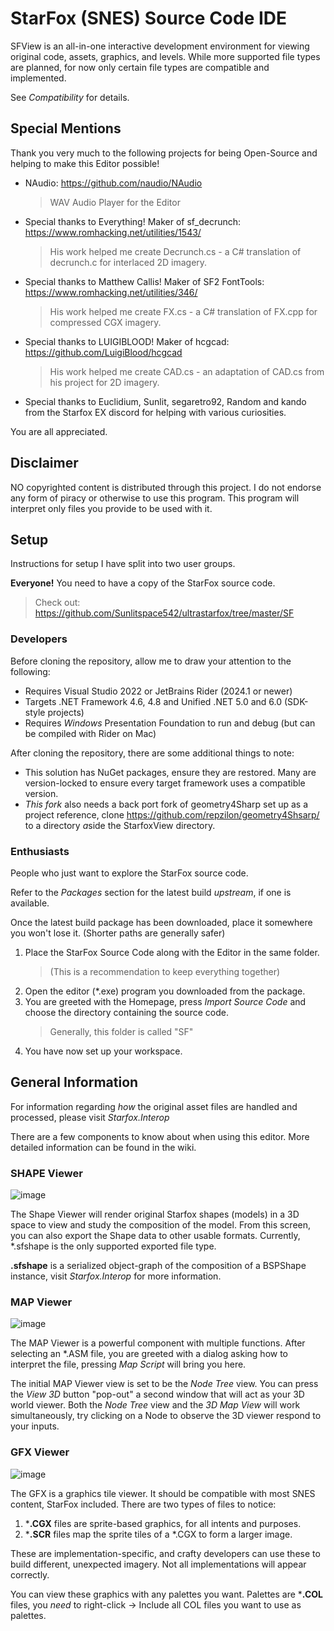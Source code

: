 # StarFox (SNES) Source Code IDE
SFView is an all-in-one interactive development environment for viewing original code, assets, graphics, and levels. 
While more supported file types are planned, for now only certain file types are compatible and implemented.  

See *Compatibility* for details.

## Special Mentions
Thank you very much to the following projects for being Open-Source and helping to make this Editor possible!
* NAudio: https://github.com/naudio/NAudio
    > WAV Audio Player for the Editor
* Special thanks to Everything! Maker of sf_decrunch: https://www.romhacking.net/utilities/1543/
    > His work helped me create Decrunch.cs - a C# translation of decrunch.c for interlaced 2D imagery.
* Special thanks to Matthew Callis! Maker of SF2 FontTools: https://www.romhacking.net/utilities/346/
    > His work helped me create FX.cs - a C# translation of FX.cpp for compressed CGX imagery.
* Special thanks to LUIGIBLOOD! Maker of hcgcad: https://github.com/LuigiBlood/hcgcad
    > His work helped me create CAD.cs - an adaptation of CAD.cs from his project for 2D imagery.
* Special thanks to Euclidium, Sunlit, segaretro92, Random and kando from the Starfox EX discord for helping with various curiosities.

You are all appreciated.

## Disclaimer
NO copyrighted content is distributed through this project. I do not endorse any form of piracy or otherwise to 
use this program. This program will interpret only files you provide to be used with it.

## Setup
Instructions for setup I have split into two user groups.

**Everyone!** You need to have a copy of the StarFox source code. 

> Check out:
> https://github.com/Sunlitspace542/ultrastarfox/tree/master/SF

### Developers
Before cloning the repository, allow me to draw your attention to the following:

* Requires Visual Studio 2022 or JetBrains Rider (2024.1 or newer)
* Targets .NET Framework 4.6, 4.8 and Unified .NET 5.0 and 6.0 (SDK-style projects)
* Requires *Windows* Presentation Foundation to run and debug (but can be compiled with Rider on Mac)

After cloning the repository, there are some additional things to note:

* This solution has NuGet packages, ensure they are restored. Many are version-locked to ensure every target framework uses a compatible version.
* *This fork* also needs a back port fork of geometry4Sharp set up as a project reference, clone https://github.com/repzilon/geometry4Shsarp/ to a directory *a*side the StarfoxView directory.

### Enthusiasts 
People who just want to explore the StarFox source code.

Refer to the *Packages* section for the latest build *upstream*, if one is available.

Once the latest build package has been downloaded, place it somewhere you won't lose it. (Shorter paths are generally safer)

1. Place the StarFox Source Code along with the Editor in the same folder. 
    > (This is a recommendation to keep everything together)
2. Open the editor (*.exe) program you downloaded from the package.
3. You are greeted with the Homepage, press *Import Source Code* and choose the directory containing the source code.
    > Generally, this folder is called "SF"
4. You have now set up your workspace.

## General Information
For information regarding *how* the original asset files are handled and processed, please visit *Starfox.Interop*

There are a few components to know about when using this editor. More detailed information can be found in the wiki.

### SHAPE Viewer
![image](https://user-images.githubusercontent.com/16988651/230552729-dfd3fc0f-a5a5-4627-9b63-336095d7ac71.png)

The Shape Viewer will render original Starfox shapes (models) in a 3D space to view and study the composition of the model. 
From this screen, you can also export the Shape data to other usable formats. Currently, *.sfshape is the only supported exported file type.

**.sfshape** is a serialized object-graph of the composition of a BSPShape instance, visit *Starfox.Interop* for more information.

### MAP Viewer
![image](https://cdn.discordapp.com/attachments/1002355565881725108/1093397753381539870/explorer_Tc5yqWvkfD.gif)

The MAP Viewer is a powerful component with multiple functions.
After selecting an *.ASM file, you are greeted with a dialog asking how to interpret the file, pressing *Map Script* will bring you here.

The initial MAP Viewer view is set to be the *Node Tree* view. You can press the *View 3D* button "pop-out" a second window that will act as your 3D world viewer.
Both the *Node Tree* view and the *3D Map View* will work simultaneously, try clicking on a Node to observe the 3D viewer respond to your inputs.

### GFX Viewer
![image](https://user-images.githubusercontent.com/16988651/230554672-cb3f9c49-8eed-4f21-8306-8448a1325bbd.png)

The GFX is a graphics tile viewer. It should be compatible with most SNES content, StarFox included. There are two types of files to notice:

1. ***.CGX** files are sprite-based graphics, for all intents and purposes.
2. ***.SCR** files map the sprite tiles of a *.CGX to form a larger image. 

These are implementation-specific, and crafty developers can use these to build different, unexpected imagery. Not all implementations will appear correctly.

You can view these graphics with any palettes you want. Palettes are ***.COL** files, you *need* to right-click -> Include all COL files you want to use as palettes.
